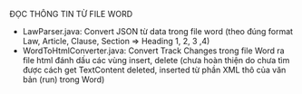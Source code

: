 ĐỌC THÔNG TIN TỪ FILE WORD
- LawParser.java: Convert JSON từ data trong file word (theo đúng format Law, Article, Clause, Section => Heading 1, 2, 3 ,4)
- WordToHtmlConverter.java: Convert Track Changes trong file Word ra file html đánh dấu các vùng insert, delete (chưa hoàn thiện do chưa tìm được cách get TextContent deleted, inserted từ phần XML thô của văn bản (run) trong Word)
